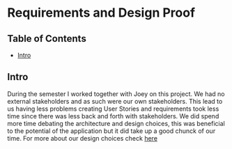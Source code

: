 # Requirements and Design Proof

## Table of Contents
 - [Intro](#intro)
## Intro
During the semester I worked together with Joey on this project. We had no external stakeholders and as such were our own stakeholders. This lead to us having less problems creating User Stories and requirements took less time since there was less back and forth with stakeholders. We did spend more time debating the architecture and design choices, this was beneficial to the potential of the application but it did take up a good chunck of our time. For more about our design choices check [here](https://github.com/TotalTactician/Documentation/blob/main/Proof/Joey/Web%20Application.md#application-structure)
